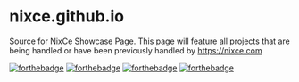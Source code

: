 # nixce.github.io
Source for NixCe Showcase Page. This page will feature all projects that are being handled or have been previously handled by https://nixce.com

[![forthebadge](http://forthebadge.com/images/badges/uses-html.svg)](https://nixce.com)
[![forthebadge](http://forthebadge.com/images/badges/uses-css.svg)](https://nixce.com)
[![forthebadge](http://forthebadge.com/images/badges/uses-js.svg)](https://nixce.com)
[![forthebadge](http://forthebadge.com/images/badges/built-with-love.svg)](https://nixce.com)

